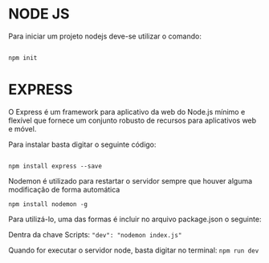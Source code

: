 # NODE JS

Para iniciar um projeto nodejs deve-se utilizar o comando:

<code>
npm init
</code>

# EXPRESS

O Express é um framework para aplicativo da web do Node.js mínimo e flexível que fornece um conjunto robusto de recursos para aplicativos web e móvel.

Para instalar basta digitar o seguinte código:

<code>
npm install express --save
</code>

Nodemon é utilizado para restartar o servidor sempre que houver alguma modificação de forma automática

<code>npm install nodemon -g </code>

Para utilizá-lo, uma das formas é incluir no arquivo package.json o seguinte:

Dentra da chave Scripts: <code>"dev": "nodemon index.js"</code>

Quando for executar o servidor node, basta digitar no terminal: <code>npm run dev</code>

